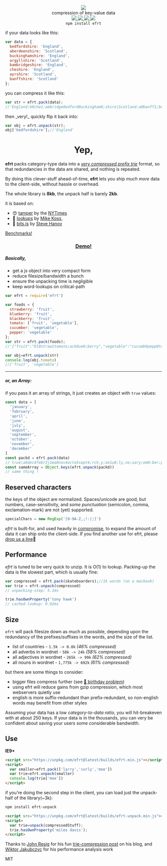 <div align="center">
  <img src="https://cloud.githubusercontent.com/assets/399657/23590290/ede73772-01aa-11e7-8915-181ef21027bc.png" />
  <div>compression of key-value data</div>
  <a href="https://npmjs.org/package/efrt">
    <img src="https://img.shields.io/npm/v/efrt.svg?style=flat-square" />
  </a>
  <a href="https://www.codacy.com/app/spencerkelly86/efrt">
    <img src="https://api.codacy.com/project/badge/Coverage/fc03e2761c8c471c8f84141abf2704de" />
  </a>
  <a href="https://unpkg.com/efrt/builds/efrt.min.js">
     <img src="https://badge-size.herokuapp.com/spencermountain/efrt/master/builds/efrt.min.js" />
  </a>
  <a href="https://nodejs.org/api/documentation.html#documentation_stability_index">
    <img src="https://img.shields.io/badge/stability-stable-green.svg?style=flat-square" />
  </a>
</div>

<div align="center">
  <code>npm install efrt</code>
</div>

if your data looks like this:
```js
var data = {
  bedfordshire: 'England',
  aberdeenshire: 'Scotland',
  buckinghamshire: 'England',
  argyllshire: 'Scotland',
  bambridgeshire: 'England',
  cheshire: 'England',
  ayrshire: 'Scotland',
  banffshire: 'Scotland'
};
```
you can compress it like this:
```js
var str = efrt.pack(data);
//'England:b0che1;ambridge0edford0uckingham0;shire|Scotland:a0banff1;berdeen0rgyll0yr0;shire'
```
then \_very!\_ quickly flip it back into:
```js
var obj = efrt.unpack(str);
obj['bedfordshire'];//'England'
```

<h1 align="center">Yep,</h1>

**efrt** packs category-type data into a *[very compressed prefix trie](https://en.wikipedia.org/wiki/Trie)* format, so that redundancies in the data are shared, and nothing is repeated.

By doing this clever-stuff ahead-of-time, **efrt** lets you ship *much more* data to the client-side, without hassle or overhead.

The whole library is **8kb**, the unpack half is barely **2kb**.

it is based on:
* 😍 [tamper](https://nytimes.github.io/tamper/) by the [NYTimes](https://github.com/NYTimes/)
* 💝 [lookups](https://github.com/mckoss/lookups) by [Mike Koss](https://github.com/mckoss),
* 💓 [bits.js](http://stevehanov.ca/blog/index.php?id=120) by [Steve Hanov](https://twitter.com/smhanov)

<a href="https://monolithpl.github.io/trie-compiler/">Benchmarks!</a>

<h3 align="center">
  <a href="https://rawgit.com/nlp-compromise/efrt/master/demo/index.html">Demo!</a>
</h3>

<h5 align="left">
Basically,
</h5>

* get a js object into very compact form
* reduce filesize/bandwidth a bunch
* ensure the unpacking time is negligible
* keep word-lookups on critical-path

```js
var efrt = require('efrt')

var foods = {
  strawberry: 'fruit',
  blueberry: 'fruit',
  blackberry: 'fruit',
  tomato: ['fruit', 'vegetable'],
  cucumber: 'vegetable',
  pepper: 'vegetable'
};
var str = efrt.pack(foods);
//'{"fruit":"bl0straw1tomato;ack0ue0;berry","vegetable":"cucumb0pepp0tomato;er"}'

var obj=efrt.unpack(str)
console.log(obj.tomato)
//['fruit', 'vegetable']
```

---

<h5 align="left">
or, an Array:
</h5>

if you pass it an array of strings, it just creates an object with `true` values:

```js
const data = [
  'january',
  'february',
  'april',
  'june',
  'july',
  'august',
  'september',
  'october',
  'november',
  'december'
]
const packd = efrt.pack(data)
// true¦a6dec4febr3j1ma0nov4octo5sept4;rch,y;an1u0;ly,ne;uary;em0;ber;pril,ugust
const sameArray = Object.keys(efrt.unpack(packd))
// same thing !
```

## Reserved characters
the keys of the object are normalized. Spaces/unicode are good, but numbers, case-sensitivity, and *some punctuation* (semicolon, comma, exclamation-mark) are not (yet) supported.
```js
specialChars = new RegExp('[0-9A-Z,;!:|¦]')
```

*efrt* is built-for, and used heavily in [compromise](https://github.com/nlp-compromise/compromise), to expand the amount of data it can ship onto the client-side.
If you find another use for efrt, please [drop us a line](mailto:spencermountain@gmail.com)🎈

## Performance
*efrt* is tuned to be very quick to unzip. It is O(1) to lookup. Packing-up the data is the slowest part, which is usually fine:
```js
var compressed = efrt.pack(skateboarders);//1k words (on a macbook)
var trie = efrt.unpack(compressed)
// unpacking-step: 5.1ms

trie.hasOwnProperty('tony hawk')
// cached-lookup: 0.02ms
```

## Size
`efrt` will pack filesize down as much as possible, depending upon the redundancy of the prefixes/suffixes in the words, and the size of the list.
* list of countries - `1.5k -> 0.8k` *(46% compressed)*
* all adverbs in wordnet - `58k -> 24k` *(58% compressed)*
* all adjectives in wordnet - `265k -> 99k` *(62% compressed)*
* all nouns in wordnet - `1,775k -> 692k` *(61% compressed)*

but there are some things to consider:
* bigger files compress further (see [🎈 birthday problem](https://en.wikipedia.org/wiki/Birthday_problem))
* using efrt will reduce gains from gzip compression, which most webservers quietly use
* english is more suffix-redundant than prefix-redundant, so non-english words may benefit from other styles

Assuming your data has a low _category-to-data ratio_, you will hit-breakeven with at about 250 keys. If your data is in the thousands, you can very be confident about saving your users some considerable bandwidth.

## Use
**IE9+**
```html
<script src="https://unpkg.com/efrt@latest/builds/efrt.min.js"></script>
<script>
  var smaller=efrt.pack(['larry','curly','moe'])
  var trie=efrt.unpack(smaller)
  console.log(trie['moe'])
</script>
```

if you're doing the second step in the client, you can load just the unpack-half of the library(~3k):
```bash
npm install efrt-unpack
```
```html
<script src="https://unpkg.com/efrt@latest/builds/efrt-unpack.min.js"></script>
<script>
  var trie=unpack(compressedStuff);
  trie.hasOwnProperty('miles davis');
</script>
```

Thanks to [John Resig](https://johnresig.com/) for his fun [trie-compression post](https://johnresig.com/blog/javascript-trie-performance-analysis/) on his blog, and [Wiktor Jakubczyc](https://github.com/monolithpl) for his performance analysis work

MIT
